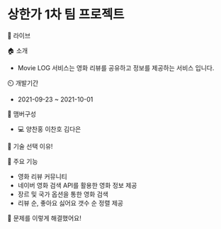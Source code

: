 # 상한가 1차 팀 프로젝트 

🔗 라이브


🏠 소개
- Movie LOG 서비스는 영화 리뷰를 공유하고 정보를 제공하는 서비스 입니다.

⏲️ 개발기간
- 2021-09-23 ~ 2021-10-01

🧙 맴버구성
- 💻 양찬홍 이찬호 김다은 


📌 기술 선택 이유!


📌 주요 기능
- 영화 리뷰 커뮤니티 
- 네이버 영화 검색 API를 활용한 영화 정보 제공 
- 장르 및 국가 옵션을 통한 영화 검색
- 리뷰 순, 좋아요 싫어요 갯수 순 정렬 제공

📌 문제를 이렇게 해결했어요!
